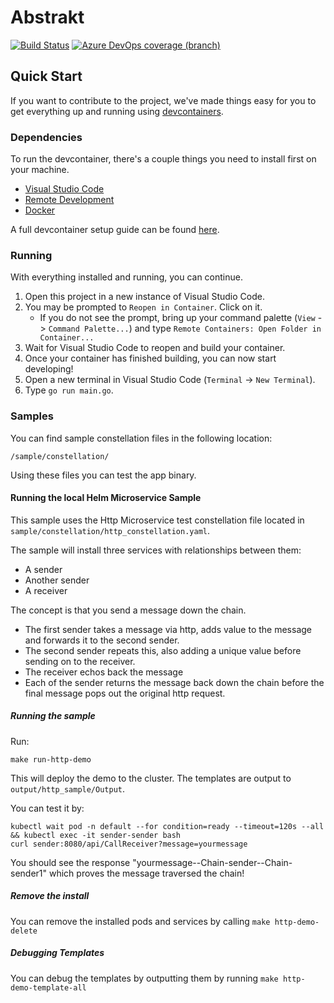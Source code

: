 # Abstrakt

[![Build Status](https://dev.azure.com/aussiedevcrew/Wormhole/_apis/build/status/microsoft.abstrakt?branchName=master)](https://dev.azure.com/aussiedevcrew/Wormhole/_build/latest?definitionId=20&branchName=master&view=codecoverage-tab) [![Azure DevOps coverage (branch)](https://abstrakt-shields-lx.azurewebsites.net/azure-devops/coverage/aussiedevcrew/Wormhole/20/master)](https://dev.azure.com/aussiedevcrew/Wormhole/_build/results?buildId=626)

## Quick Start

If you want to contribute to the project, we've made things easy for you to get everything up and running using [devcontainers](https://code.visualstudio.com/docs/remote/containers).

### Dependencies

To run the devcontainer, there's a couple things you need to install first on your machine.

- [Visual Studio Code](https://code.visualstudio.com/)
- [Remote Development](https://marketplace.visualstudio.com/items?itemName=ms-vscode-remote.vscode-remote-extensionpack)
- [Docker](https://docs.docker.com/install/)

A full devcontainer setup guide can be found [here](https://code.visualstudio.com/docs/remote/containers#_getting-started).

### Running

With everything installed and running, you can continue.

1. Open this project in a new instance of Visual Studio Code.
2. You may be prompted to `Reopen in Container`. Click on it.
    - If you do not see the prompt, bring up your command palette (`View` -> `Command Palette...`) and type `Remote Containers: Open Folder in Container...`
3. Wait for Visual Studio Code to reopen and build your container.
4. Once your container has finished building, you can now start developing!
5. Open a new terminal in Visual Studio Code (`Terminal` -> `New Terminal`).
6. Type `go run main.go`.

### Samples

You can find sample constellation files in the following location:

`/sample/constellation/`

Using these files you can test the app binary. 

#### Running the local Helm Microservice Sample

This sample uses the Http Microservice test constellation file located in `sample/constellation/http_constellation.yaml`.

The sample will install three services with relationships between them:

- A sender
- Another sender
- A receiver

The concept is that you send a message down the chain. 

- The first sender takes a message via http, adds value to the message and forwards it to the second sender. 
- The second sender repeats this, also adding a unique value before sending on to the receiver. 
- The receiver echos back the message
- Each of the sender returns the message back down the chain before the final message pops out the original http request. 

##### Running the sample

Run:

`make run-http-demo`

This will deploy the demo to the cluster. The templates are output to `output/http_sample/Output`. 

You can test it by:

```
kubectl wait pod -n default --for condition=ready --timeout=120s --all && kubectl exec -it sender-sender bash
curl sender:8080/api/CallReceiver?message=yourmessage
```

You should see the response "yourmessage--Chain-sender--Chain-sender1" which proves the message traversed the chain!

##### Remove the install

You can remove the installed pods and services by calling `make http-demo-delete`

##### Debugging Templates

You can debug the templates by outputting them by running `make http-demo-template-all`


